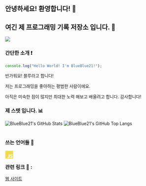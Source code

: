## 안녕하세요! 환영합니다! 👋
## 여긴 제 프로그래밍 기록 저장소 입니다. 💾

<img align="left" src="https://komarev.com/ghpvc/?username=blueblue21&style=flat-square"/>

<br>

### 간단한 소개 ❗
```javascript
console.log("Hello World! I'm BlueBlue21!");
```

반가워요! 블루라고 합니다!

저는 프로그래밍을 좋아하는 평범한 사람이에요.

아직은 미숙한 점이 많지만 최대한 노력 해보고 배울려고 합니다. 감사합니다!

### 제 스텟 입니다. 📊

<div align="left">
      <img alt="BlueBlue21's GitHub Stats" src="https://github-readme-stats-mocha-zeta.vercel.app/api?username=bluenoob232&show_icons=true&theme=react"/>
    <img align="top" alt="BlueBlue21's GitHub Top Langs" src="https://github-readme-stats-mocha-zeta.vercel.app/api/top-langs/?username=bluenoob232&show_icons=true&theme=react&layout=compact"/>
</div>

<br>

### 쓰는 언어들 💬

<img align="left" alt="Javascript" width="26px" src="https://github.com/devicons/devicon/blob/master/icons/javascript/javascript-plain.svg"/>

<br>

### 관련 링크 📌 :

[웹 사이트](None)
